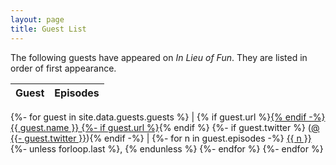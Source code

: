 ```yaml
---
layout: page
title: Guest List
---
```


The following guests have appeared on *In Lieu of Fun*. They are listed in
order of first appearance.

| Guest | Episodes |
|-------|----------|
{%- for guest in site.data.guests.guests %}
| {% if guest.url %}<a href="{{ guest.url }}">{% endif -%}
  {{ guest.name }}
  {%- if guest.url %}</a>{% endif %}
  {%- if guest.twitter %} (<a href="https://twitter.com/{{ guest.twitter }}">@
      {{- guest.twitter }}</a>){% endif -%} |
  {%- for n in guest.episodes -%}
    <a href="episodes.html#ep{{ n }}">{{ n }}</a>
    {%- unless forloop.last %}, {% endunless %}
  {%- endfor %}
{%- endfor %}
